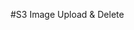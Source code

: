 #S3 Image Upload & Delete
<?php

require 'vendor/autoload.php';
require 'S3ImageAction.php';

// Define constants if not already defined in a configuration file
define('AWS_REGION', 'your-region'); // e.g., 'us-east-1'
define('ACCESS_ID', 'your-access-id');
define('SECRET_ID', 'your-secret-id');
define('BUCKET_NAME', 'your-bucket-name');
define('PUBLIC_IMAGE_UPLOAD_SAVE_URLPATH', '/path/to/your/upload/directory/');

// Upload an image
$uploadImageName = 'example.jpg';
$uploadSuccess = S3ImageAction::s3ImageUpload($uploadImageName);
if ($uploadSuccess) {
    echo 'Image uploaded successfully.' . PHP_EOL;
} else {
    echo 'Image upload failed.' . PHP_EOL;
}

// Delete an image
$deleteImageName = 'example.jpg';
$deleteSuccess = S3ImageAction::s3ImageDelete($deleteImageName);
if ($deleteSuccess) {
    echo 'Image deleted successfully.' . PHP_EOL;
} else {
    echo 'Image deletion failed.' . PHP_EOL;
}
?>
